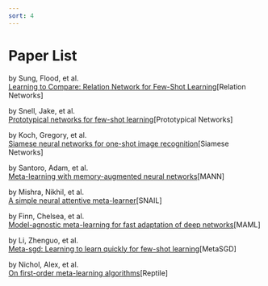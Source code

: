 ```yaml
---
sort: 4
---
```


# Paper List

by Sung, Flood, et al.  
[Learning to Compare: Relation Network for Few-Shot Learning](https://arxiv.org/pdf/1711.06025.pdf)[Relation Networks]

by Snell, Jake, et al.  
[Prototypical networks for few-shot learning](http://papers.nips.cc/paper/6996-prototypical-networks-for-few-shot-learning.pdf)[Prototypical Networks]

by Koch, Gregory, et al.  
[Siamese neural networks for one-shot image recognition](http://www.cs.toronto.edu/~gkoch/files/msc-thesis.pdf)[Siamese Networks]

by Santoro, Adam, et al.  
[Meta-learning with memory-augmented neural networks](http://proceedings.mlr.press/v48/santoro16.pdf)[MANN]

by Mishra, Nikhil, et al.  
[A simple neural attentive meta-learner](https://arxiv.org/pdf/1707.03141.pdf)[SNAIL]

by Finn, Chelsea, et al.  
[Model-agnostic meta-learning for fast adaptation of deep networks](https://arxiv.org/pdf/1703.03400.pdf)[MAML]

by Li, Zhenguo, et al.  
[Meta-sgd: Learning to learn quickly for few-shot learning](https://arxiv.org/pdf/1707.09835.pdf)[MetaSGD]

by Nichol, Alex, et al.  
[On first-order meta-learning algorithms](https://arxiv.org/pdf/1803.02999.pdf)[Reptile]
